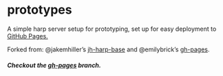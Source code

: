 # prototypes

A simple harp server setup for prototyping, set up for easy deployment to [GitHub Pages.](https://help.github.com/articles/creating-project-pages-manually/)

Forked from: @jakemhiller’s [jh-harp-base](https://github.com/jakemhiller/jh-harp-base) and @emilybrick’s [gh-pages](https://github.com/emilybrick/prototypes/tree/gh-pages).

##### Checkout the [gh-pages](https://github.com/niederme/prototypes/tree/gh-pages) branch.